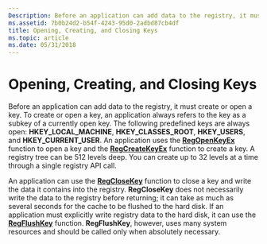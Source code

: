 ```yaml
---
Description: Before an application can add data to the registry, it must create or open a key.
ms.assetid: 7b0b24d2-b54f-4243-95d0-2adbd87cb4df
title: Opening, Creating, and Closing Keys
ms.topic: article
ms.date: 05/31/2018
---
```


# Opening, Creating, and Closing Keys

Before an application can add data to the registry, it must create or open a key. To create or open a key, an application always refers to the key as a subkey of a currently open key. The following predefined keys are always open: **HKEY\_LOCAL\_MACHINE**, **HKEY\_CLASSES\_ROOT**, **HKEY\_USERS**, and **HKEY\_CURRENT\_USER**. An application uses the [**RegOpenKeyEx**](/windows/desktop/api/Winreg/nf-winreg-regopenkeyexa) function to open a key and the [**RegCreateKeyEx**](/windows/desktop/api/Winreg/nf-winreg-regcreatekeyexa) function to create a key. A registry tree can be 512 levels deep. You can create up to 32 levels at a time through a single registry API call.

An application can use the [**RegCloseKey**](/windows/desktop/api/Winreg/nf-winreg-regclosekey) function to close a key and write the data it contains into the registry. **RegCloseKey** does not necessarily write the data to the registry before returning; it can take as much as several seconds for the cache to be flushed to the hard disk. If an application must explicitly write registry data to the hard disk, it can use the [**RegFlushKey**](/windows/desktop/api/Winreg/nf-winreg-regflushkey) function. **RegFlushKey**, however, uses many system resources and should be called only when absolutely necessary.

 

 



